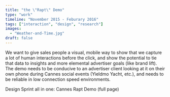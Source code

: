 ```yaml
---
title: "the \"Rapt\" Demo"
type: "work"
timeline: "November 2015 - Feburary 2016"
tags: ["interaction", "design", "research"]
images:
  - "Weather-and-Time.jpg"
draft: false
---
```


We want to give sales people a visual, mobile way to show that we capture a lot of human interactions before the click, and show the potential to tie that data to insights and more elemental advertiser goals (like brand lift). The demo needs to be conducive to an advertiser client looking at it on their own phone during Cannes social events (Yieldmo Yacht, etc.), and needs to be reliable in low connection speed environments. 



<!--more-->
Design Sprint all in one: Cannes Rapt Demo (full page)